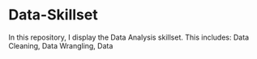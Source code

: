 # Data-Skillset

In this repository, I display the Data Analysis skillset. This includes: Data Cleaning, Data Wrangling, Data 
